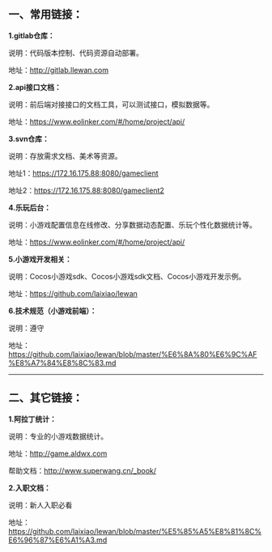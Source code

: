 ## 一、常用链接：
**1.gitlab仓库：**

说明：代码版本控制、代码资源自动部署。

地址：http://gitlab.llewan.com
	
**2.api接口文档：**

说明：前后端对接接口的文档工具，可以测试接口，模拟数据等。

地址：https://www.eolinker.com/#/home/project/api/
	
	
**3.svn仓库：**

说明：存放需求文档、美术等资源。

地址1：https://172.16.175.88:8080/gameclient

地址2：https://172.16.175.88:8080/gameclient2
	

**4.乐玩后台：**

说明：小游戏配置信息在线修改、分享数据动态配置、乐玩个性化数据统计等。

地址：https://www.eolinker.com/#/home/project/api/
	
	
**5.小游戏开发相关：**

说明：Cocos小游戏sdk、Cocos小游戏sdk文档、Cocos小游戏开发示例。

地址：https://github.com/laixiao/lewan

	
**6.技术规范（小游戏前端）：**

说明：遵守

地址：https://github.com/laixiao/lewan/blob/master/%E6%8A%80%E6%9C%AF%E8%A7%84%E8%8C%83.md

	
	
	
	

------------
## 二、其它链接：
	
**1.阿拉丁统计：**

说明：专业的小游戏数据统计。

地址：http://game.aldwx.com

帮助文档：http://www.superwang.cn/_book/
	


**2.入职文档：**

说明：新人入职必看

地址：https://github.com/laixiao/lewan/blob/master/%E5%85%A5%E8%81%8C%E6%96%87%E6%A1%A3.md

	
	